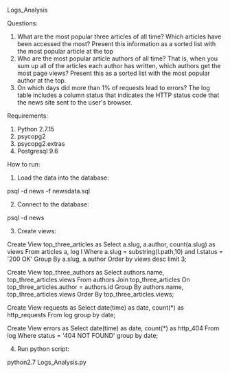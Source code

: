 Logs_Analysis

Questions:

1. What are the most popular three articles of all time? Which articles have been accessed the most? Present this information as a sorted list with the most popular article at the top
2. Who are the most popular article authors of all time? That is, when you sum up all of the articles each author has written, which authors get the most page views? Present this as a sorted list with the most popular author at the top.
3. On which days did more than 1% of requests lead to errors? The log table includes a column status that indicates the HTTP status code that the news site sent to the user's browser.

Requirements: 

1. Python 2.7.15 
2. psycopg2
3. psycopg2.extras
4. Postgresql 9.6

How to run: 

1. Load the data into the database:

psql -d news -f newsdata.sql

2. Connect to the database:

psql -d news

3. Create views:

Create View top_three_articles as 
Select a.slug, a.author, count(a.slug) as views 
From articles a, log l 
Where a.slug = substring(l.path,10) and l.status = '200 OK' 
Group By a.slug, a.author 
Order by views 
desc limit 3; 

Create View top_three_authors as 
Select authors.name, top_three_articles.views 
From authors 
Join top_three_articles 
On top_three_articles.author = authors.id 
Group By authors.name, top_three_articles.views 
Order By top_three_articles.views;

Create View requests as 
Select date(time) as date, count(*) as http_requests 
From log 
group by date;

Create View errors as 
Select date(time) as date, count(*) as http_404 
From log 
Where status = '404 NOT FOUND' 
group by date;

4. Run python script:

python2.7 Logs_Analysis.py 


